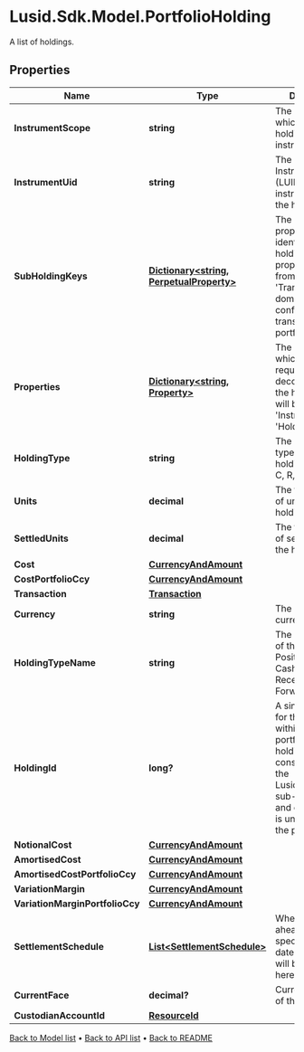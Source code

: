 # Lusid.Sdk.Model.PortfolioHolding
A list of holdings.

## Properties

Name | Type | Description | Notes
------------ | ------------- | ------------- | -------------
**InstrumentScope** | **string** | The scope in which the holding&#39;s instrument is in. | [optional] 
**InstrumentUid** | **string** | The unique Lusid Instrument Id (LUID) of the instrument that the holding is in. | 
**SubHoldingKeys** | [**Dictionary&lt;string, PerpetualProperty&gt;**](PerpetualProperty.md) | The sub-holding properties which identify the holding. Each property will be from the &#39;Transaction&#39; domain. These are configured on a transaction portfolio. | [optional] 
**Properties** | [**Dictionary&lt;string, Property&gt;**](Property.md) | The properties which have been requested to be decorated onto the holding. These will be from the &#39;Instrument&#39; or &#39;Holding&#39; domain. | [optional] 
**HoldingType** | **string** | The code for the type of the holding e.g. P, B, C, R, F etc. | 
**Units** | **decimal** | The total number of units of the holding. | 
**SettledUnits** | **decimal** | The total number of settled units of the holding. | 
**Cost** | [**CurrencyAndAmount**](CurrencyAndAmount.md) |  | 
**CostPortfolioCcy** | [**CurrencyAndAmount**](CurrencyAndAmount.md) |  | 
**Transaction** | [**Transaction**](Transaction.md) |  | [optional] 
**Currency** | **string** | The holding currency. | [optional] 
**HoldingTypeName** | **string** | The decoded type of the holding e.g. Position, Balance, CashCommitment, Receivable, ForwardFX etc. | [optional] 
**HoldingId** | **long?** | A single identifier for the holding within the portfolio. The holdingId is constructed from the LusidInstrumentId, sub-holding keys and currrency and is unique within the portfolio. | [optional] 
**NotionalCost** | [**CurrencyAndAmount**](CurrencyAndAmount.md) |  | [optional] 
**AmortisedCost** | [**CurrencyAndAmount**](CurrencyAndAmount.md) |  | [optional] 
**AmortisedCostPortfolioCcy** | [**CurrencyAndAmount**](CurrencyAndAmount.md) |  | [optional] 
**VariationMargin** | [**CurrencyAndAmount**](CurrencyAndAmount.md) |  | [optional] 
**VariationMarginPortfolioCcy** | [**CurrencyAndAmount**](CurrencyAndAmount.md) |  | [optional] 
**SettlementSchedule** | [**List&lt;SettlementSchedule&gt;**](SettlementSchedule.md) | Where no. of days ahead has been specified, future dated settlements will be captured here. | [optional] 
**CurrentFace** | **decimal?** | Current face value of the holding. | [optional] 
**CustodianAccountId** | [**ResourceId**](ResourceId.md) |  | [optional] 

[Back to Model list](../README.md#documentation-for-models) &#8226; [Back to API list](../README.md#documentation-for-api-endpoints) &#8226; [Back to README](../README.md)

